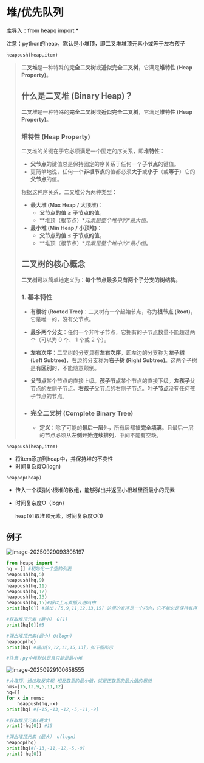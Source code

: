 # 堆/优先队列

库导入：from heapq import *

注意：python的heap，默认是小堆顶，即二叉堆堆顶元素小或等于左右孩子

```python
heappush(heap,item)
```

> **二叉堆**是一种特殊的**完全二叉树**或**近似完全二叉树**，它满足**堆特性 (Heap Property)**。
>
> ## 什么是二叉堆 (Binary Heap)？
>
> 
>
> **二叉堆**是一种特殊的**完全二叉树**或**近似完全二叉树**，它满足**堆特性 (Heap Property)**。
>
> ### 堆特性 (Heap Property)
>
> 
>
> 二叉堆的关键在于它必须满足一个固定的序关系，即**堆特性**：
>
> - **父节点**的键值总是保持固定的序关系于任何一个**子节点**的键值。
> - 更简单地说，任何一个**非根节点**的值都必须**大于**或**小于**（或**等于**）它的**父节点**的值。
>
> 根据这种序关系，二叉堆分为两种类型：
>
> - **最大堆 (Max Heap / 大顶堆)**：
>   - **父节点的值** **≥** **子节点的值**。
>   - **堆顶（根节点）\**元素是整个堆中的\**最大值**。
> - **最小堆 (Min Heap / 小顶堆)**：
>   - **父节点的值** **≤** **子节点的值**。
>   - **堆顶（根节点）\**元素是整个堆中的\**最小值**。
>
> ## 二叉树的核心概念
>
> 
>
> **二叉树**可以简单地定义为：**每个节点最多只有两个子分支的树结构**。
>
> 
>
> ### 1. 基本特性
>
> 
>
> - **有根树 (Rooted Tree)**：二叉树有一个起始节点，称为**根节点 (Root)**，它是唯一的，没有父节点。
>
> - **最多两个分支**：任何一个非叶子节点，它拥有的子节点数量不能超过两个（可以为 0 个、 1 个或 2 个）。
>
> - **左右次序**：二叉树的分支具有**左右次序**，即左边的分支称为**左子树 (Left Subtree)**，右边的分支称为**右子树 (Right Subtree)**。这两个子树是**有区别**的，不能随意颠倒。
>
> - **父节点**某个节点的直接上级。**孩子节点**某个节点的直接下级。**左孩子**父节点的左侧子节点。**右孩子**父节点的右侧子节点。**叶子节点**没有任何孩子节点的节点。
>
> - ### 完全二叉树 (Complete Binary Tree)
>
>   
>
>   - **定义**：除了可能的**最后一层**外，所有层都被**完全填满**。且最后一层的节点必须从**左侧开始连续排列**，中间不能有空缺。

`heappush(heap,item)`

- 将item添加到heap中，并保持堆的不变性 <!--不变性指的是对于一个小根堆，我们所有的节点都满足根节点小于左右孩子-->
- 时间复杂度O(logn)

`heappop(heap)`

- 传入一个模拟小根堆的数组，能够弹出并返回小根堆里面最小的元素

- 时间复杂度O（logn)

  `heap[0]`取堆顶元素，时间复杂度O(1)



## 例子

![image-20250929093308197](C:\Users\26705\AppData\Roaming\Typora\typora-user-images\image-20250929093308197.png)

```python
from heapq import *
hq = [] #初始化一个空的列表
heappush(hq,5)
heappush(hq,9)
heappush(hq,11) 
heappush(hq,12)
heappush(hq,13)
heappush(hq,15)#将以上元素插入进hq中
print(hq[0]) #输出：[5,9,11,12,13,15] 这里的有序是一个巧合，它不能总是保持有序关系

#获取堆顶元素（最小） O(1)
print(hq[0])#5

#弹出堆顶元素(最小) O(logn)
heappop(hq)
print(hq) #输出[9,12,11,15,13]，如下图所示

#注意：py中堆默认是且只能是最小堆
```

![image-20250929100658555](C:\Users\26705\AppData\Roaming\Typora\typora-user-images\image-20250929100658555.png)

```python
#大堆顶，通过取反实现 相反数里的最小值，就是正数里的最大值的思想
nms=[15,13,9,5,11,12]
hq=[]
for x in nums:
    heappush(hq,-x)
print(hq) #[-15,-13,-12,-5,-11,-9]

#获取堆顶元素(最大)
print(-hq[0]) #15

#弹出堆顶元素（最大） o(logn)
heappop(hq)
print(hq)#[-13,-11,-12,-5,-9]
print(-hq[0])

